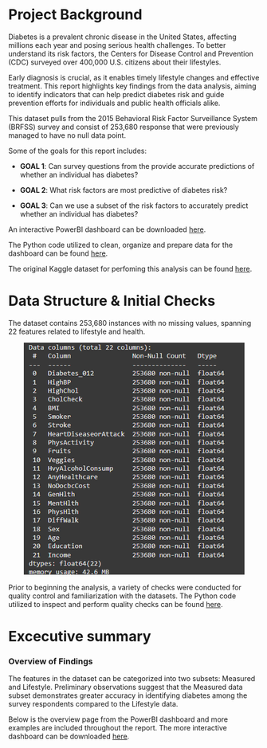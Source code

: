 # Project Background
  
Diabetes is a prevalent chronic disease in the United States, affecting millions each year and posing serious health challenges. To better understand its risk factors, the Centers for Disease Control and Prevention (CDC) surveyed over 400,000 U.S. citizens about their lifestyles.

Early diagnosis is crucial, as it enables timely lifestyle changes and effective treatment. This report highlights key findings from the data analysis, aiming to identify indicators that can help predict diabetes risk and guide prevention efforts for individuals and public health officials alike.

This dataset pulls from the 2015 Behavioral Risk Factor Surveillance System (BRFSS) survey and consist of 253,680 response that were previously managed to have no null data point.

Some of the goals for this report includes:

- **GOAL 1**: Can survey questions from the provide accurate predictions of whether an individual has diabetes?

- **GOAL 2**: What risk factors are most predictive of diabetes risk?

- **GOAL 3**: Can we use a subset of the risk factors to accurately predict whether an individual has diabetes?
  
An interactive PowerBI dashboard can be downloaded [here]().

The Python code utilized to clean, organize and prepare data for the dashboard can be found [here](https://github.com/QuinnNgo97/Project-CDC-Diabetes-Health-Indicators/blob/73fd15dc9a8ff576926571ce21ee3db836652fe2/cdc_diabetes_report.py).

The original Kaggle dataset for perfoming this analysis can be found [here](https://www.kaggle.com/datasets/alexteboul/diabetes-health-indicators-dataset?resource=download).

# Data Structure & Initial Checks

The dataset contains 253,680 instances with no missing values, spanning 22 features related to lifestyle and health.
<div align="center">
  <img src="https://github.com/QuinnNgo97/githubtest/blob/56cbfcdf4d77bb9be078b58e522c7e29b2a31731/Dia01.png">
</div>

Prior to beginning the analysis, a variety of checks were conducted for quality control and familiarization with the datasets. The Python code utilized to inspect and perform quality checks can be found [here](https://github.com/QuinnNgo97/Project-CDC-Diabetes-Health-Indicators/blob/73fd15dc9a8ff576926571ce21ee3db836652fe2/cdc_diabetes_report.py).

# Excecutive summary

### Overview of Findings

The features in the dataset can be categorized into two subsets: Measured and Lifestyle. Preliminary observations suggest that the Measured data subset demonstrates greater accuracy in identifying diabetes among the survey respondents compared to the Lifestyle data.

Below is the overview page from the PowerBI dashboard and more examples are included throughout the report. The more interactive dashboard can be downloaded [here]().

<div align="center">
  <img src="">
</div>

